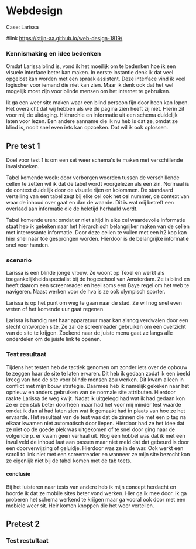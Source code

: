 # Webdesign

Case: Larissa

#link
https://stijn-aa.github.io/web-design-1819/

### Kennismaking en idee bedenken
Omdat Larissa blind is, vond ik het moeilijk om te bedenken hoe ik een visuele interface beter kan maken. In eerste instantie denk ik dat veel opgelost kan worden met een spraak assistent. Deze interface vind ik veel logischer voor iemand die niet kan zien. Maar ik denk ook dat het wel mogelijk moet zijn voor blinde mensen om het internet te gebruiken. 

Ik ga een weer site maken waar een blind persoon fijn door heen kan lopen. Het overzicht dat wij hebben als we de pagina zien heeft zij niet. Hierin zit voor mij de uitdaging. Hiërarchie en informatie uit een schema duidelijk laten voor lezen. Een andere aanname die ik nu heb is dat ze, omdat ze blind is, nooit snel even iets kan opzoeken. Dat wil ik ook oplossen.

## Pre test 1

Doel voor test 1 is om een set weer schema's te maken met verschillende invalshoeken. 

Tabel komende week: door verborgen woorden tussen de verschillende cellen te zetten wil ik dat de tabel wordt voorgelezen als een zin. Normaal is de context duidelijk door de visuele rijen en kolommen. De standaard vertelling van een tabel zegt bij elke cel ook het cel nummer, de context van waar de inhoud over gaat en dan de waarde. Dit is wat mij betreft een overlaad aan informatie die de heletijd herhaald wordt.

Tabel komende uren: omdat er niet altijd in elke cel waardevolle informatie staat heb ik gekeken naar het hiërarchisch belangrijker maken van de cellen met interessante informatie. Door deze cellen te vullen met een h2 kop kan hier snel naar toe gesprongen worden. Hierdoor is de belangrijke informatie snel voor handen.

### scenario
Larissa is een blinde jonge vrouw. Ze woont op Texel en werkt als toegankelijkheidsspecialist bij de hogeschool van Amsterdam. Ze is blind en heeft daarom een screenreader en heel soms een Baye regel om het web te navigeren. Naast werken voor de hva is ze ook olympisch sporter. 

Larissa is op het punt om weg te gaan naar de stad. Ze wil nog snel even weten of het komende uur gaat regenen.

Larissa is handig met haar apparatuur maar kan alsnog verdwalen door een slecht ontworpen site. Ze zal de screenreader gebruiken om een overzicht van de site te krijgen. Zoekend naar de juiste menu gaat ze langs alle onderdelen om de juiste link te openen.


### Test resultaat
Tijdens het testen heb de tactiek genomen om zonder iets over de opbouw te zeggen haar de site te laten ervaren. Dit heb ik gedaan zodat ik een beeld kreeg van hoe de site voor blinde mensen zou werken. Dit kwam alleen in conflict met mijn bouw strategie. Daarmee heb ik namelijk gekeken naar het opnieuw en anders gebruiken van de normale site attributen. Hierdoor raakte Larissa de weg kwijt. Nadat ik uitgelegd had wat ik had gedaan kon ze er een stuk beter doorheen maar had het voor mij minder test waarde omdat ik dan al had laten zien wat ik gemaakt had in plaats van hoe ze het ervaarde. Het resultaat van de test was dat de zinnen die met een p tag na elkaar kwamen niet automatisch door liepen. Hierdoor had ze het idee dat ze niet op de goede plek was uitgekomen of te snel door ging naar de volgende p. er kwam geen verhaal uit. Nog een hobbel was dat ik met een invul veld de inhoud laat aan passen maar niet meld dat dat gebeurd is door een doorverwijzing of geluidje. Hierdoor was ze in de war. Ook werkt een scroll to link niet met een screenreader en wanneer ze mijn site bezocht kon ze eigenlijk niet bij de tabel komen met de tab toets.

#### conclusie
Bij het luisteren naar tests van andere heb ik mijn concept herdacht en hoorde ik dat ze mobile sites beter vond werken. Hier ga ik mee door. Ik ga proberen het schema werkend te krijgen maar ga vooral ook door met een mobiele weer sit. Heir komen knoppen die het weer vertellen. 


## Pretest 2

### Test restultaat


